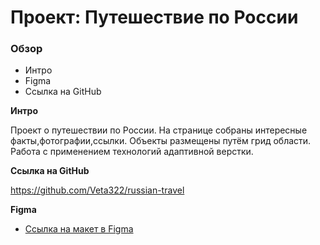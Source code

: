 # Проект: Путешествие по России

### Обзор
* Интро
* Figma
* Ссылка на GitHub

**Интро**


Проект о путешествии по России.
На странице собраны интересные факты,фотографии,ссылки.
Объекты размещены путём грид области.
Работа с применением технологий адаптивной верстки.

**Ссылка на GitHub**


https://github.com/Veta322/russian-travel



**Figma**

* [Ссылка на макет в Figma](https://www.figma.com/file/5S2WSbEFL6awjVWJ0NWL8Q/Sprint-3_-Russia-_-desktop-mobile?node-id=28503%3A0)
